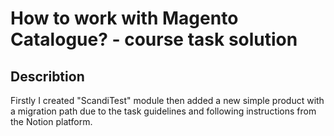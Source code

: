 # How to work with Magento Catalogue? - course task solution

## Describtion

Firstly I created "ScandiTest" module then added a new simple product with a 
migration path due to the task guidelines and following instructions from the Notion platform.
